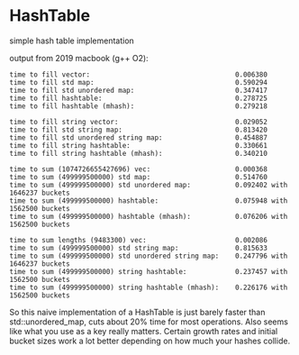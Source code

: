 # HashTable
simple hash table implementation

output from 2019 macbook (g++ O2):
```
time to fill vector:                                    0.006380
time to fill std map:                                   0.590294
time to fill std unordered map:                         0.347417
time to fill hashtable:                                 0.278725
time to fill hashtable (mhash):                         0.279218

time to fill string vector:                             0.029052
time to fill std string map:                            0.813420
time to fill std unordered string map:                  0.454887
time to fill string hashtable:                          0.330661
time to fill string hashtable (mhash):                  0.340210

time to sum (1074726655427696) vec:                     0.000368
time to sum (499999500000) std map:                     0.514760
time to sum (499999500000) std unordered map:           0.092402 with 1646237 buckets
time to sum (499999500000) hashtable:                   0.075948 with 1562500 buckets
time to sum (499999500000) hashtable (mhash):           0.076206 with 1562500 buckets

time to sum lengths (9483300) vec:                      0.002086
time to sum (499999500000) std string map:              0.815633
time to sum (499999500000) std unordered string map:    0.247796 with 1646237 buckets
time to sum (499999500000) string hashtable:            0.237457 with 1562500 buckets
time to sum (499999500000) string hashtable (mhash):    0.226176 with 1562500 buckets
```
So this naive implementation of a HashTable is just barely faster than std::unordered_map, cuts about 20% time for most operations.
Also seems like what you use as a key really matters. Certain growth rates and initial bucket sizes work a lot better depending on how much your hashes collide.
